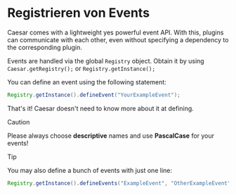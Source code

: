 # Registrieren von Events
Caesar comes with a lightweight yes powerful event API. With this, plugins can communicate with each other, even without specifying a dependency to the corresponding plugin.

Events are handled via the global `Registry` object. Obtain it by using `Caesar.getRegistry();` or `Registry.getInstance();`

You can define an event using the following statement:
```java
Registry.getInstance().defineEvent("YourExampleEvent");
```
That's it! Caesar doesn't need to know more about it at defining.

> [!CAUTION]
> Please always choose **descriptive** names and use **PascalCase** for your events!

> [!TIP]
> You may also define a bunch of events with just one line:
> ```java
> Registry.getInstance().defineEvents("ExampleEvent", "OtherExampleEvent");
> ```